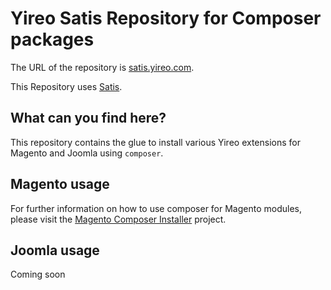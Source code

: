 # Yireo Satis Repository for Composer packages #

The URL of the repository is [satis.yireo.com](http://satis.yireo.com/).

This Repository uses [Satis](https://github.com/composer/satis).

## What can you find here?

This repository contains the glue to install various Yireo extensions for Magento and Joomla using `composer`.

## Magento usage
For further information on how to use composer for Magento modules, please visit the 
[Magento Composer Installer](https://github.com/magento-hackathon/magento-composer-installer) project.

## Joomla usage
Coming soon
